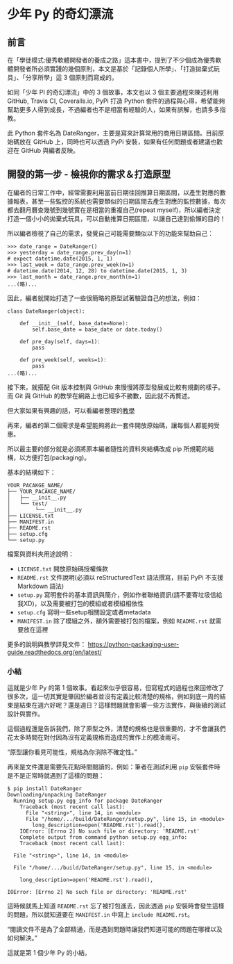 # 少年 Py 的奇幻漂流

## 前言

在「學徒模式:優秀軟體開發者的養成之路」這本書中，提到了不少個成為優秀軟體開發者所必須實踐的幾個原則，本文是基於「記錄個人所學」、「打造拋棄式玩具」、「分享所學」這 3 個原則而寫成的。

如同「少年 PI 的奇幻漂流」中的 3 個故事，本文也以 3 個主要過程來陳述利用 GitHub, Travis CI, Coveralls.io, PyPi 打造 Python 套件的過程與心得，希望能夠幫助更多人得到成長，不過編者也不是相當有經驗的人，如果有誤解，也請多多指教。

此 Python 套件名為 DateRanger，主要是寫來計算常用的商用日期區間。目前原始碼放在 GitHub 上，同時也可以透過 PyPi 安裝，如果有任何問題或者建議也歡迎在 GitHub 與編者反映。

## 開發的第一步 - 檢視你的需求＆打造原型

在編者的日常工作中，經常需要利用當前日期往回推算日期區間，以產生對應的數據報表，甚至一些監控的系統也需要類似的日期區間去產生對應的監控數據，每次都去翻月曆查幾號到幾號實在是相當的重複自己(repeat myself)，所以編者決定打造一個小小的拋棄式玩具，可以自動推算日期區間，以讓自己達到偷懶的目的！

所以編者檢視了自己的需求，發覺自己可能需要類似以下的功能來幫助自己：

```
>>> date_range = DateRanger()
>>> yesterday = date_range.prev_day(n=1)
# expect datetime.date(2015, 1, 1)
>>> last_week = date_range.prev_week(n=1)
# datetime.date(2014, 12, 28) to datetime.date(2015, 1, 3)
>>> last_month = date_range.prev_month(n=1)
...(略)...
```

因此，編者就開始打造了一些很簡略的原型試著驗證自己的想法，例如：

```
class DateRanger(object):

    def __init__(self, base_date=None):
        self.base_date = base_date or date.today()
    
    def pre_day(self, days=1):
        pass

    def pre_week(self, weeks=1):
        pass
...(略)...
```

接下來，就搭配 Git 版本控制與 GitHub 來慢慢將原型發展成比較有規劃的樣子。而 Git 與 GitHub 的教學在網路上也已經多不勝數，因此就不再贅述。

但大家如果有興趣的話，可以看編者整理的[教學](https://github.com/spitfire-sidra/git-tutorial)

再來，編者的第二個需求是希望能夠將此一套件開放原始碼，讓每個人都能夠受惠。

所以最主要的部分就是必須將原本編者隨性的資料夾結構改成 pip 所規範的結構，以方便打包(packaging)。

基本的結構如下：

```
YOUR_PACAKGE_NAME/
├── YOUR_PACAKGE_NAME/
│   ├── __init__.py
│   └── test/
│        └── __init__.py
├── LICENSE.txt
├── MANIFEST.in
├── README.rst
├── setup.cfg
└── setup.py
```

檔案與資料夾用途說明：

* `LICENSE.txt` 開放原始碼授權條款
* `README.rst` 文件說明(必須以 reStructuredText 語法撰寫，目前 PyPi 不支援 Markdown 語法)
* `setup.py` 寫明套件的基本資訊與簡介，例如作者聯絡資訊(請不要寄垃圾信給我XD)，以及需要被打包的模組或者模組相依性
* `setup.cfg` 寫明一些setup相關設定或者metadata
* `MANIFEST.in` 除了模組之外，額外需要被打包的檔案，例如 `README.rst` 就需要放在這裡

更多的說明與教學詳見文件： <https://python-packaging-user-guide.readthedocs.org/en/latest/>

### 小結

這就是少年 Py 的第 1 個故事。看起來似乎很容易，但寫程式的過程也來回修改了很多次，這一切其實是肇因於編者並沒有定義比較清楚的規格，例如到底一周的結束是結束在週六好呢？還是週日？這樣問題就會影響一些方法實作，與後續的測試設計與實作。

這個過程還是告訴我們，除了原型之外，清楚的規格也是很重要的，才不會讓我們花太多時間在對付因為沒有定義規格而造成的實作上的模凌兩可。

“原型讓你看見可能性，規格為你消除不確定性。”

再來是文件還是需要先花點時間閱讀的，例如：筆者在測試利用 `pip` 安裝套件時是不是正常時就遇到了這樣的問題：

```
$ pip install DateRanger
Downloading/unpacking DateRanger
  Running setup.py egg_info for package DateRanger
    Traceback (most recent call last):
      File "<string>", line 14, in <module>
      File "/home/.../build/DateRanger/setup.py", line 15, in <module>
        long_description=open('README.rst').read(),
    IOError: [Errno 2] No such file or directory: 'README.rst'
    Complete output from command python setup.py egg_info:
    Traceback (most recent call last):

  File "<string>", line 14, in <module>

  File "/home/.../build/DateRanger/setup.py", line 15, in <module>

    long_description=open('README.rst').read(),

IOError: [Errno 2] No such file or directory: 'README.rst'
```

這時候就馬上知道 `README.rst` 忘了被打包進去，因此透過 `pip` 安裝時會發生這樣的問題，所以就知道要在 `MANIFEST.in` 中寫上 `include README.rst`。

“閱讀文件不是為了全部精通，而是遇到問題時讓我們知道可能的問題在哪裡以及如何解決。”

這就是第 1 個少年 Py 的小結。
